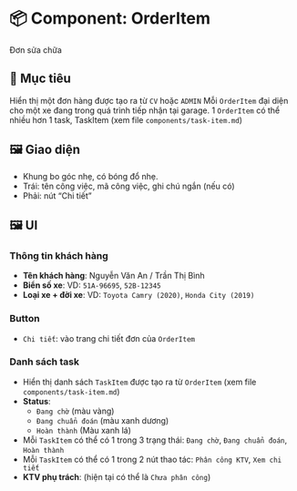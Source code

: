 # 📦 Component: OrderItem
Đơn sửa chữa

## 🎯 Mục tiêu
Hiển thị một đơn hàng được tạo ra từ `CV` hoặc `ADMIN`
Mỗi `OrderItem` đại diện cho một xe đang trong quá trình tiếp nhận  tại garage.
1 `OrderItem` có thể nhiều hơn 1 task, TaskItem (xem file `components/task-item.md`)

## 🖼️ Giao diện
- Khung bo góc nhẹ, có bóng đổ nhẹ.
- Trái: tên công việc, mã công việc, ghi chú ngắn (nếu có)
- Phải: nút “Chi tiết”

## 🖼️ UI
### Thông tin khách hàng
- **Tên khách hàng**: Nguyễn Văn An / Trần Thị Bình
- **Biển số xe**: VD: `51A-96695`, `52B-12345`
- **Loại xe + đời xe**: VD: `Toyota Camry (2020)`, `Honda City (2019)`

### Button
- `Chi tiết`: vào trang chi tiết đơn của `OrderItem`

### Danh sách task
- Hiển thị danh sách `TaskItem` được tạo ra từ `OrderItem` (xem file `components/task-item.md`)
- **Status**: 
  - `Đang chờ` (màu vàng)
  - `Đang chuẩn đoán` (màu xanh dương)
  - `Hoàn thành` (Màu xanh lá)
- Mỗi `TaskItem` có thể có 1 trong 3 trạng thái: `Đang chờ`, `Đang chuẩn đoán`, `Hoàn thành`
- Mỗi `TaskItem` có thể có 1 trong 2 nút thao tác: `Phân công KTV`, `Xem chi tiết`
- **KTV phụ trách**: (hiện tại có thể là `Chưa phân công`)



